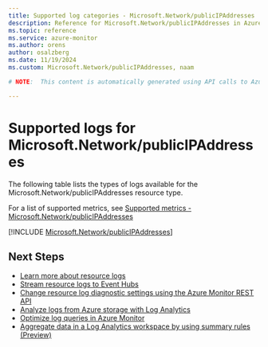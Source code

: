 ```yaml
---
title: Supported log categories - Microsoft.Network/publicIPAddresses
description: Reference for Microsoft.Network/publicIPAddresses in Azure Monitor Logs.
ms.topic: reference
ms.service: azure-monitor
ms.author: orens
author: osalzberg
ms.date: 11/19/2024
ms.custom: Microsoft.Network/publicIPAddresses, naam

# NOTE:  This content is automatically generated using API calls to Azure. Any edits made on these files will be overwritten in the next run of the script. 

---
```





# Supported logs for Microsoft.Network/publicIPAddresses  
The following table lists the types of logs available for the Microsoft.Network/publicIPAddresses resource type.
  
  
  
For a list of supported metrics, see [Supported metrics - Microsoft.Network/publicIPAddresses](../supported-metrics/microsoft-network-publicipaddresses-metrics.md)  
  

  
[!INCLUDE [Microsoft.Network/publicIPAddresses](~/reusable-content/ce-skilling/azure/includes/azure-monitor/reference/logs/microsoft-network-publicipaddresses-logs-include.md)]  
  

## Next Steps

* [Learn more about resource logs](/azure/azure-monitor/essentials/platform-logs-overview)
* [Stream resource logs to Event Hubs](/azure/azure-monitor/essentials/resource-logs#send-to-azure-event-hubs)
* [Change resource log diagnostic settings using the Azure Monitor REST API](/rest/api/monitor/diagnosticsettings)
* [Analyze logs from Azure storage with Log Analytics](/azure/azure-monitor/essentials/resource-logs#send-to-log-analytics-workspace)
* [Optimize log queries in Azure Monitor](/azure/azure-monitor/logs/query-optimization)
* [Aggregate data in a Log Analytics workspace by using summary rules (Preview)](/azure/azure-monitor/logs/summary-rules)